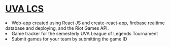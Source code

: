 # [UVA LCS](https://uvalol-989f6.web.app/Team9)

<li>Web-app created using React JS and create-react-app, firebase realtime database and deploying, and the Riot Games API.</li>

<li>Game tracker for the semesterly UVA League of Legends Tournament</li>

<li>Submit games for your team by submitting the game ID</li>
